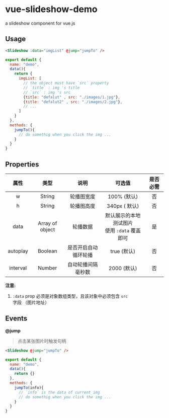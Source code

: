 # vue-slideshow-demo

a slideshow component for vue.js 

## Usage

``` html
<Slideshow :data="imgList" @jump="jumpTo" />
```

``` js
export default {
  name: "demo",
  data(){
    return {
      imgList: [
        // the object must have `src` property
        // `title` : img 's title
        // `src` : img 's src
        {title: "defalut" , src: "./images/1.jpg"},
        {title: "defalut2" , src: "./images/2.jpg"},
        // ...
      ]
    }
  },
  methods: {
    jumpTo(){
      // do somethig when you click the img ...
    }
  }
}
```

## Properties
| 属性 | 类型 | 说明 | 可选值 | 是否必需 |
| :----: | :----: | :----: | :----: | :----: |
| w | String | 轮播图宽度 | 100% (默认) | 否 |
| h | String | 轮播图高度 | 340px ( 默认) | 否 |
| data | Array of object | 轮播数据 | 默认展示的本地测试图片 </br> 使用 `:data` 覆盖即可 | 是 |
| autoplay | Boolean | 是否开启自动循环轮播 | true (默认) | 否 |
| interval | Number | 自动轮播间隔毫秒数 | 2000 (默认) | 否 |

**注意:**
1. `:data` prop 必须是对象数组类型，且该对象中必须包含 `src` 字段 （图片地址）


## Events

**@jump**
> 点击某张图片时触发句柄

``` html
<Slideshow @jump="jumpTo" />
```

``` js
export default {
  name: "demo",
  data(){
    return {}
  },
  methods: {
    jumpTo(info){
      // `info` is the data of current img
      // do somethig when you click the img ...
    }
  }
}
```
